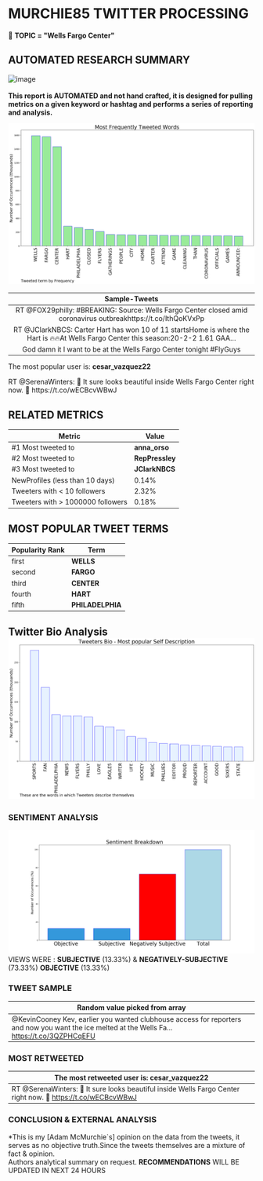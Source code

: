 # MURCHIE85 TWITTER PROCESSING 
&#x1F34E; **TOPIC = "Wells Fargo Center"**

## AUTOMATED RESEARCH SUMMARY

![image](https://marketingplatform.google.com/about/static/images/gmp/analytics-smb-benefit.jpg)
<br></br>
<b> This report is AUTOMATED and not hand crafted, it is designed for pulling metrics on a given keyword or hashtag and performs a series of reporting and analysis.</b>



![image](TWEETS.png)



|                **Sample-Tweets**        |
| :-------------: |
| RT @FOX29philly: #BREAKING: Source: Wells Fargo Center closed amid coronavirus outbreakhttps://t.co/IthQoKVxPp |
| RT @JClarkNBCS: Carter Hart has won 10 of 11 startsHome is where the Hart is 🔥🔥At Wells Fargo Center this season:20-2-2     1.61 GAA… |
| God damn it I want to be at the Wells Fargo Center tonight #FlyGuys |

The most popular user is: **cesar_vazquez22**
<div class="alert alert-block alert-danger"> RT @SerenaWinters: 💜 It sure looks beautiful inside Wells Fargo Center right now. 💜 https://t.co/wECBcvWBwJ</div>

## RELATED METRICS<br>
| Metric | Value |
| ------------- | ------------- |
| #1 Most tweeted to  | **anna_orso** |
| #2 Most tweeted to  | **RepPressley** |
| #3 Most tweeted to  | **JClarkNBCS** |
| NewProfiles (less than 10 days) | 0.14%  |
| Tweeters with < 10 followers  | 2.32%|
| Tweeters with > 1000000 followers  | 0.18%  |



## MOST POPULAR TWEET TERMS 


| Popularity Rank  | Term |
| ------------- | ------------- |
| first  | **WELLS**  |
| second  | **FARGO**  |
| third  | **CENTER** |
| fourth  | **HART**  |
| fifth  | **PHILADELPHIA**  |


## Twitter Bio Analysis![image](BIO.png)
### SENTIMENT ANALYSIS
![image](sentiment.png)
VIEWS WERE : **SUBJECTIVE**  (13.33%) & **NEGATIVELY-SUBJECTIVE** (73.33%) **OBJECTIVE** (13.33%)

### TWEET SAMPLE 
| Random value picked from array |
| ------------- |
|@KevinCooney Kev, earlier you wanted clubhouse access for reporters and now you want the ice melted at the Wells Fa… https://t.co/3QZPHCqEFU |

### MOST RETWEETED 

| The most retweeted user is: **cesar_vazquez22**  |
| ------------- |
| RT @SerenaWinters: 💜 It sure looks beautiful inside Wells Fargo Center right now. 💜 https://t.co/wECBcvWBwJ |

### CONCLUSION & EXTERNAL ANALYSIS

*This is my [Adam McMurchie`s] opinion on the data from the tweets, it serves as no objective truth.Since the tweets themselves are a mixture of fact & opinion.<br>
Authors analytical summary on request.
**RECOMMENDATIONS** WILL BE UPDATED IN NEXT  24 HOURS <br>